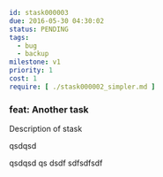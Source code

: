 ```yaml
id: stask000003
due: 2016-05-30 04:30:02
status: PENDING
tags:
  - bug
  - backup
milestone: v1
priority: 1
cost: 1
require: [ ./stask000002_simpler.md ]
```

### feat: Another task

Description of stask

qsdqsd

qsdqsd
qs
dsdf sdfsdfsdf

